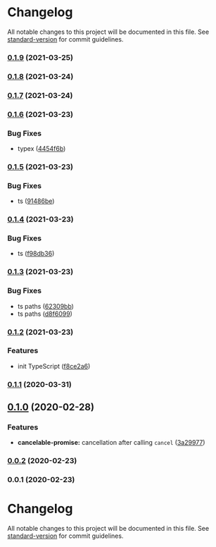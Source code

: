 # Changelog

All notable changes to this project will be documented in this file. See [standard-version](https://github.com/conventional-changelog/standard-version) for commit guidelines.

### [0.1.9](https://github.com/Krivega/cancelable-promise/compare/v0.1.8...v0.1.9) (2021-03-25)

### [0.1.8](https://github.com/Krivega/cancelable-promise/compare/v0.1.7...v0.1.8) (2021-03-24)

### [0.1.7](https://github.com/Krivega/cancelable-promise/compare/v0.1.6...v0.1.7) (2021-03-24)

### [0.1.6](https://github.com/Krivega/cancelable-promise/compare/v0.1.5...v0.1.6) (2021-03-23)

### Bug Fixes

- typex ([4454f6b](https://github.com/Krivega/cancelable-promise/commit/4454f6b998b7391ea605d20f8b00c12f2fea32d3))

### [0.1.5](https://github.com/Krivega/cancelable-promise/compare/v0.1.4...v0.1.5) (2021-03-23)

### Bug Fixes

- ts ([91486be](https://github.com/Krivega/cancelable-promise/commit/91486becd36e14788b2acef0ea2b64a71d341ffc))

### [0.1.4](https://github.com/Krivega/cancelable-promise/compare/v0.1.3...v0.1.4) (2021-03-23)

### Bug Fixes

- ts ([f98db36](https://github.com/Krivega/cancelable-promise/commit/f98db36418c08124c7fc740c2edc56a489872aeb))

### [0.1.3](https://github.com/Krivega/cancelable-promise/compare/v0.1.2...v0.1.3) (2021-03-23)

### Bug Fixes

- ts paths ([62309bb](https://github.com/Krivega/cancelable-promise/commit/62309bb0a0f2eb07a9d105675d3b79ec99bbc6ae))
- ts paths ([d8f6099](https://github.com/Krivega/cancelable-promise/commit/d8f6099677e3a90bc5ebc947f799ddbf88cd25f8))

### [0.1.2](https://github.com/Krivega/cancelable-promise/compare/v0.1.1...v0.1.2) (2021-03-23)

### Features

- init TypeScript ([f8ce2a6](https://github.com/Krivega/cancelable-promise/commit/f8ce2a6e302826a0dfe6df56b90176c95b80265c))

### [0.1.1](https://github.com/Krivega/cancelable-promise/compare/v0.1.0...v0.1.1) (2020-03-31)

## [0.1.0](https://github.com/Krivega/cancelable-promise/compare/v0.0.2...v0.1.0) (2020-02-28)

### Features

- **cancelable-promise:** cancellation after calling `cancel` ([3a29977](https://github.com/Krivega/cancelable-promise/commit/3a29977b7a27a243e505ff73c12d7eb2cc1a4377))

### [0.0.2](https://github.com/Krivega/cancelable-promise/compare/v0.0.1...v0.0.2) (2020-02-23)

### 0.0.1 (2020-02-23)

# Changelog

All notable changes to this project will be documented in this file. See [standard-version](https://github.com/conventional-changelog/standard-version) for commit guidelines.
